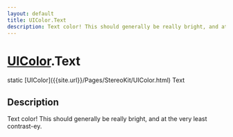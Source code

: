 ```yaml
---
layout: default
title: UIColor.Text
description: Text color! This should generally be really bright, and at the very least contrast-ey.
---
```

# [UIColor]({{site.url}}/Pages/StereoKit/UIColor.html).Text

<div class='signature' markdown='1'>
static [UIColor]({{site.url}}/Pages/StereoKit/UIColor.html) Text
</div>

## Description
Text color! This should generally be really bright, and at
the very least contrast-ey.

